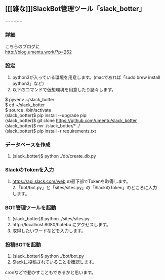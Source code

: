 ## [[[雑な]]]SlackBot管理ツール「slack_botter」

======

### 詳細  
こちらのブログに  
http://blog.umentu.work/?p=262  
  
### 設定  
1. python3が入っている環境を用意します。(macであれば「sudo brew install python3」など)  
2. 以下のコマンドで仮想環境を用意したり諸々します。  
  
$ pyvenv ~/slack_botter  
$ cd ~/slack_botter  
$ source ./bin/activate  
(slack\_botter)$ pip install --upgrade pip  
(slack\_botter)$ git clone https://github.com/umentu/slack_botter  
(slack\_botter)$ mv ./slack_botter/* ./  
(slack\_botter)$ pip install -r requirements.txt  

### データベースを作成
1. (slack\_botter)$ python ./db/create_db.py  

### SlackのTokenを入力
1. https://api.slack.com/web の最下部でTokenを取得します。  
2.「bot/bot.py」と「sites/sites.py」の「SlackのToken」のところに入力します。  

### BOT管理ツールを起動  
1. (slack\_botter)$ python ./sites/sites.py  
2. http://localhost:8080/hatebu にアクセスします。  
3. 取得したいワードなどを入力します。 

### 投稿BOTを起動  
1. (slack\_botter)$ python ./bot/bot.py  
2. Slackに投稿されていることを確認します。  


cronなどで動かすこともできるかと思います。
